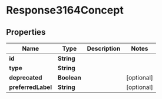 
# Response3164Concept

## Properties
Name | Type | Description | Notes
------------ | ------------- | ------------- | -------------
**id** | **String** |  | 
**type** | **String** |  | 
**deprecated** | **Boolean** |  |  [optional]
**preferredLabel** | **String** |  |  [optional]



